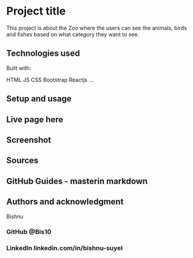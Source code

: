 # Project title
This project is about the Zoo where the users can see the animals, birds and fishes based on what category they want to see.

## Technologies used
Built with:

HTML
JS
CSS
Bootstrap
Reactjs
...
## Setup and usage
## Live page here

## Screenshot
## Sources
## GitHub Guides - masterin markdown

## Authors and acknowledgment
Bishnu 

### GitHub @Bis10
### LinkedIn linkedin.com/in/bishnu-suyel